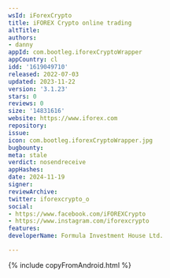 ```yaml
---
wsId: iForexCrypto
title: iFOREX Crypto online trading
altTitle: 
authors:
- danny
appId: com.bootleg.iforexCryptoWrapper
appCountry: cl
idd: '1619049710'
released: 2022-07-03
updated: 2023-11-22
version: '3.1.23'
stars: 0
reviews: 0
size: '14831616'
website: https://www.iforex.com
repository: 
issue: 
icon: com.bootleg.iforexCryptoWrapper.jpg
bugbounty: 
meta: stale
verdict: nosendreceive
appHashes: 
date: 2024-11-19
signer: 
reviewArchive: 
twitter: iforexcrypto_o
social:
- https://www.facebook.com/iFOREXCrypto
- https://www.instagram.com/iforexcrypto
features: 
developerName: Formula Investment House Ltd.

---
```


{% include copyFromAndroid.html %}

